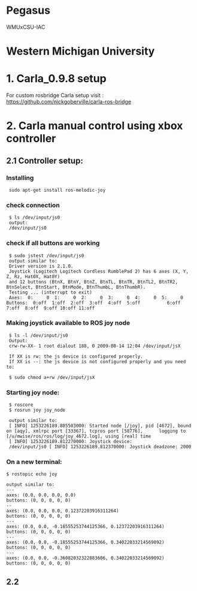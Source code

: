 # Pegasus
WMUxCSU-IAC 


# Western Michigan University

# 1. Carla_0.9.8 setup

For custom rosbridge Carla setup visit : 
<https://github.com/nickgoberville/carla-ros-bridge>

# 2. Carla manual control using xbox controller

## 2.1 Controller setup:
   
 ### Installing
     sudo apt-get install ros-melodic-joy
   
 ### check connection
     $ ls /dev/input/js0
     output:
     /dev/input/js0
   
 ### check if all buttons are working
     $ sudo jstest /dev/input/js0
     output similar to:
     Driver version is 2.1.0.
     Joystick (Logitech Logitech Cordless RumblePad 2) has 6 axes (X, Y, Z, Rz, Hat0X, Hat0Y)
     and 12 buttons (BtnX, BtnY, BtnZ, BtnTL, BtnTR, BtnTL2, BtnTR2, BtnSelect, BtnStart, BtnMode, BtnThumbL, BtnThumbR).
     Testing ... (interrupt to exit)
     Axes:  0:     0  1:     0  2:     0  3:     0  4:     0  5:     0 Buttons:  0:off  1:off  2:off  3:off  4:off  5:off          6:off  7:off  8:off  9:off 10:off 11:off
    
 ### Making joystick available to ROS joy node
     $ ls -l /dev/input/js0
     Output:
     crw-rw-XX- 1 root dialout 188, 0 2009-08-14 12:04 /dev/input/jsX
     
     If XX is rw: the js device is configured properly.
     If XX is --: the js device is not configured properly and you need to:
     
     $ sudo chmod a+rw /dev/input/jsX
  
 ### Starting joy node:
     $ roscore
     $ rosrun joy joy_node
     
     output similar to: 
     [ INFO] 1253226189.805503000: Started node [/joy], pid [4672], bound on [aqy], xmlrpc port [33367], tcpros port [58776],      logging to [/u/mwise/ros/ros/log/joy_4672.log], using [real] time
     [ INFO] 1253226189.812270000: Joystick device:              
     /dev/input/js0 [ INFO] 1253226189.812370000: Joystick deadzone: 2000
 
### On a new terminal:
    $ rostopic echo joy
    
    output similar to:
    ---
    axes: (0.0, 0.0, 0.0, 0.0)
    buttons: (0, 0, 0, 0, 0)
    --
    axes: (0.0, 0.0, 0.0, 0.12372203916311264)
    buttons: (0, 0, 0, 0, 0)
    ---
    axes: (0.0, 0.0, -0.18555253744125366, 0.12372203916311264)
    buttons: (0, 0, 0, 0, 0)
    ---
    axes: (0.0, 0.0, -0.18555253744125366, 0.34022033214569092)
    buttons: (0, 0, 0, 0, 0)
    ---
    axes: (0.0, 0.0, -0.36082032322883606, 0.34022033214569092)
    buttons: (0, 0, 0, 0, 0)
    
## 2.2  
  



